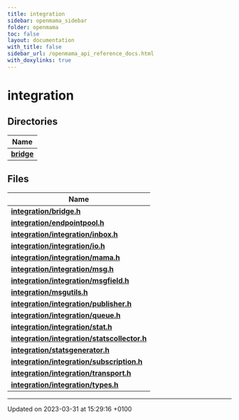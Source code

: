 ```yaml
---
title: integration
sidebar: openmama_sidebar
folder: openmama
toc: false
layout: documentation
with_title: false
sidebar_url: /openmama_api_reference_docs.html
with_doxylinks: true
---
```


# integration



## Directories

| Name           |
| -------------- |
| **[bridge](dir_0c132b46ae459440d7a3e312b80e66d8.html#dir-bridge)**  |

## Files

| Name           |
| -------------- |
| **[integration/bridge.h](bridge_8h.html#file-bridge.h)**  |
| **[integration/endpointpool.h](endpointpool_8h.html#file-endpointpool.h)**  |
| **[integration/integration/inbox.h](integration_2inbox_8h.html#file-integration/inbox.h)**  |
| **[integration/integration/io.h](integration_2io_8h.html#file-integration/io.h)**  |
| **[integration/integration/mama.h](integration_2mama_8h.html#file-integration/mama.h)**  |
| **[integration/integration/msg.h](integration_2msg_8h.html#file-integration/msg.h)**  |
| **[integration/integration/msgfield.h](integration_2msgfield_8h.html#file-integration/msgfield.h)**  |
| **[integration/msgutils.h](msgutils_8h.html#file-msgutils.h)**  |
| **[integration/integration/publisher.h](integration_2publisher_8h.html#file-integration/publisher.h)**  |
| **[integration/integration/queue.h](integration_2queue_8h.html#file-integration/queue.h)**  |
| **[integration/integration/stat.h](integration_2stat_8h.html#file-integration/stat.h)**  |
| **[integration/integration/statscollector.h](integration_2statscollector_8h.html#file-integration/statscollector.h)**  |
| **[integration/statsgenerator.h](statsgenerator_8h.html#file-statsgenerator.h)**  |
| **[integration/integration/subscription.h](integration_2subscription_8h.html#file-integration/subscription.h)**  |
| **[integration/integration/transport.h](integration_2transport_8h.html#file-integration/transport.h)**  |
| **[integration/integration/types.h](integration_2types_8h.html#file-integration/types.h)**  |






-------------------------------

Updated on 2023-03-31 at 15:29:16 +0100
